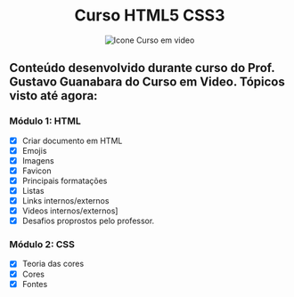 
<h1 align="center"> 
	Curso HTML5 CSS3
</h1>
<p align="center">
  <img src="https://www.cursoemvideo.com/wp-content/uploads/2019/08/cursoemvideo-logo-branca.png" alt="Icone Curso em video">
</p>

## Conteúdo desenvolvido durante curso do **Prof. Gustavo Guanabara** do **Curso em Video**. Tópicos visto até agora:

### Módulo 1: HTML
  - [x] Criar documento em HTML
  - [x] Emojis
  - [x] Imagens
  - [x] Favicon
  - [x] Principais formatações
  - [x] Listas
  - [x] Links internos/externos
  - [x] Videos internos/externos]
  - [x] Desafios proprostos pelo professor.

### Módulo 2: CSS
   - [x] Teoria das cores
   - [x] Cores
   - [x] Fontes
